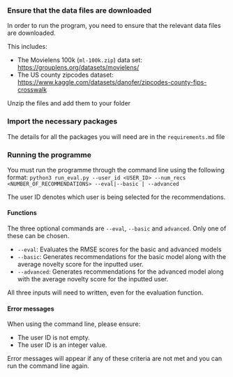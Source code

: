 ### Ensure that the data files are downloaded
In order to run the program, you need to ensure that the relevant data files are downloaded. 

This includes:
 - The Movielens 100k (`ml-100k.zip`) data set: https://grouplens.org/datasets/movielens/
 - The US county zipcodes dataset: https://www.kaggle.com/datasets/danofer/zipcodes-county-fips-crosswalk

Unzip the files and add them to your folder

### Import the necessary packages
The details for all the packages you will need are in the `requirements.md` file

### Running the programme
You must run the programme through the command line using the following format:
`python3 run_eval.py --user_id <USER_ID> --num_recs <NUMBER_OF_RECOMMENDATIONS> --eval|--basic | --advanced`

The user ID denotes which user is being selected for the recommendations.

####  Functions
The three optional commands are `--eval`, `--basic` and `advanced`. Only one of these can be chosen.
 - `--eval`: Evaluates the RMSE scores for the basic and advanced models
 - `--basic`: Generates recommendations for the basic model along with the average novelty score for the inputted user.
 - `--advanced`: Generates recommendations for the advanced model along with the average novelty score for the inputted user.

All three inputs will need to written, even for the evaluation function.

#### Error messages
When using the command line, please ensure:
 - The user ID is not empty.
 - The user ID is an integer value.

Error messages will appear if any of these criteria are not met and you can run the command line again.

